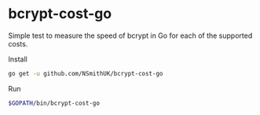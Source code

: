 # bcrypt-cost-go

Simple test to measure the speed of bcrypt in Go for each of the supported costs.

Install
```bash
go get -u github.com/NSmithUK/bcrypt-cost-go
```

Run
```bash
$GOPATH/bin/bcrypt-cost-go
```
